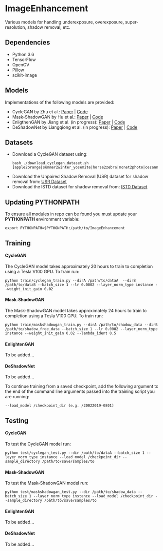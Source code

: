 # ImageEnhancement
Various models for handling underexposure, overexposure, super-resolution, shadow removal, etc.

## Dependencies
- Python 3.6
- TensorFlow
- OpenCV
- Pillow
- scikit-image

## Models
Implementations of the following models are provided:
- CycleGAN by Zhu et al.: [Paper](https://arxiv.org/pdf/1703.10593.pdf) | [Code](https://github.com/junyanz/pytorch-CycleGAN-and-pix2pix)
- Mask-ShadowGAN by Hu et al.: [Paper](https://arxiv.org/pdf/1903.10683.pdf) | [Code](https://github.com/xw-hu/Mask-ShadowGAN)
- EnligthenGAN by Jiang et al. (in progress): [Paper](https://arxiv.org/pdf/1906.06972.pdf) | [Code](https://github.com/TAMU-VITA/EnlightenGAN)
- DeShadowNet by Liangqiong et al. (in progress): [Paper](http://openaccess.thecvf.com/content_cvpr_2017/papers/Qu_DeshadowNet_A_Multi-Context_CVPR_2017_paper.pdf) | [Code](https://github.com/Liangqiong/DeShadowNet) 

## Datasets
- Download a CycleGAN dataset using:
   ```
   bash ./download_cyclegan_dataset.sh [apple2orange|summer2winter_yosemite|horse2zebra|monet2photo|cezanne2photo|ukiyoe2photo|vangogh2photo|maps|cityscapes|facades|iphone2dslr_flower|ae_photos]
   ```
- Download the Unpaired Shadow Removal (USR) dataset for shadow removal from: [USR Dataset](https://drive.google.com/file/d/1PPAX0W4eyfn1cUrb2aBefnbrmhB1htoJ/view)
- Download the ISTD dataset for shadow removal from: [ISTD Dataset](https://drive.google.com/file/d/1I0qw-65KBA6np8vIZzO6oeiOvcDBttAY/view)

## Updating PYTHONPATH
To ensure all modules in repo can be found you must update your **PYTHONPATH** environment variable:
```
export PYTHONPATH=$PYTHONPATH:/path/to/ImageEnhancement
```

## Training
#### CycleGAN
The CycleGAN model takes approximately 20 hours to train to completion using a Tesla V100 GPU. To train run:
```
python train/cyclegan_train.py --dirA /path/to/dataA  --dirB /path/to/dataB --batch_size 1 --lr 0.0002 --layer_norm_type instance --weight_init_gain 0.02
```

#### Mask-ShadowGAN
The Mask-ShadowGAN model takes approximately 24 hours to train to completion using a Tesla V100 GPU. To train run:
```
python train/maskshadowgan_train.py --dirA /path/to/shadow_data --dirB /path/to/shadow_free_data --batch_size 1 --lr 0.0002 --layer_norm_type instance --weight_init_gain 0.02 --lambda_ident 0.5
```

#### EnlightenGAN
To be added...

#### DeShadowNet
To be added...

To continue training from a saved checkpoint, add the following argument to the end of the command line arguments passed into the training script you are running:
```
--load_model /checkpoint_dir (e.g. /20022019-0801)
```

## Testing
#### CycleGAN
To test the CycleGAN model run:
```
python test/cyclegan_test.py --dir /path/to/dataA --batch_size 1 --layer_norm_type instance --load_model /checkpoint_dir --sample_directory /path/to/save/samples/to
```

#### Mask-ShadowGAN
To test the Mask-ShadowGAN model run:
```
python test/maskshadowgan_test.py --dir /path/to/shadow_data --batch_size 1 --layer_norm_type instance --load_model /checkpoint_dir --sample_directory /path/to/save/samples/to
```

#### EnlightenGAN
To be added...

#### DeShadowNet
To be added...
